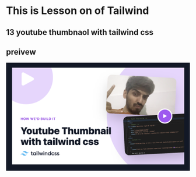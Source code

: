 # This is Lesson on of Tailwind

## 13 youtube thumbnaol with tailwind css

## preivew

![alt text](preview.png)
